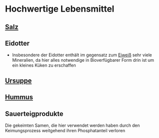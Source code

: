 # Hochwertige Lebensmittel
## [Salz](../../Stoffe/Rohstoffe/Salze/Salz.md)
## Eidotter
- Insbesondere der Eidotter enthält im gegensatz zum [Eiweiß](Mittelwertige%20Lebensmittel.md#Eiweiß) sehr viele Mineralien, da hier alles notwendige in Bioverfügbarer Form drin ist um ein kleines Küken zu erschaffen
## [Ursuppe](../../Rezepte%20und%20Anleitungen/Ursuppe.md)

## [Hummus](../../Rezepte%20und%20Anleitungen/Hummus.md)

## Sauerteigprodukte
Die gekeimten Samen, die hier verwendet werden haben durch den Keimungsprozess weitgehend ihren Phosphatanteil verloren
